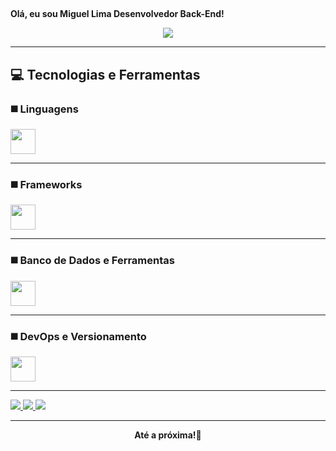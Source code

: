 ## 
  <b>Olá, eu sou Miguel Lima Desenvolvedor Back-End!</b>



<p align="center">
  <a href="https://github.com/DenverCoder1/readme-typing-svg">
    <img src="https://readme-typing-svg.herokuapp.com?font=Fira+Code&color=39FF14&size=25&center=true&vCenter=true&width=600&height=100&lines=Initializing+system...;Bypassing+security...;Access+Granted.;Welcome+to+my+profile!&pause=500&duration=750">
  </a>
</p>

---

## 💻 Tecnologias e Ferramentas

### ◼️ Linguagens 
<p align="left">
  <img src="https://skillicons.dev/icons?i=java" height="40"/>
</p>

---

### ◼️ Frameworks
<p align="left">
  <img src="https://skillicons.dev/icons?i=spring" height="40"/>
</p>

---

### ◼️ Banco de Dados e Ferramentas
<p align="left">
  <img src="https://skillicons.dev/icons?i=mysql" height="40"/>
</p>

---

### ◼️ DevOps e Versionamento
<p align="left">
  <img src="https://skillicons.dev/icons?i=git,github,linux" height="40"/>
</p>

---

<p align="left">
  <a href="mailto:miguel0lima6@gmail.com">
    <img src="https://img.shields.io/badge/Gmail-D14836?style=for-the-badge&logo=gmail&logoColor=white"/>
  </a>
  <a href="https://www.linkedin.com/in/miguellimaqg/">
    <img src="https://img.shields.io/badge/LinkedIn-0077B5?style=for-the-badge&logo=linkedin&logoColor=white"/>
  </a>
  <a href="https://www.instagram.com/miguel.lima._/">
    <img src="https://img.shields.io/badge/Instagram-E4405F?style=for-the-badge&logo=instagram&logoColor=white"/>
  </a>
</p>

---

<div align="center">
  <b>Até a próxima!🌌</b>
</div>

